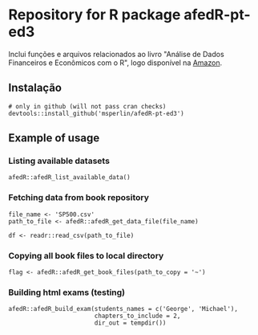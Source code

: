 # Repository for R package afedR-pt-ed3

Inclui funções e arquivos relacionados ao livro "Análise de Dados Financeiros e Econômicos com o R", logo disponível na [Amazon](PLACEHOLDER).

## Instalação

```
# only in github (will not pass cran checks)
devtools::install_github('msperlin/afedR-pt-ed3')
```

## Example of usage

### Listing available datasets

```
afedR::afedR_list_available_data()
```

### Fetching data from book repository

```
file_name <- 'SP500.csv'
path_to_file <- afedR::afedR_get_data_file(file_name)

df <- readr::read_csv(path_to_file)
```

### Copying all book files to local directory

```
flag <- afedR::afedR_get_book_files(path_to_copy = '~')
```

### Building html exams (testing)

```
afedR::afedR_build_exam(students_names = c('George', 'Michael'), 
                        chapters_to_include = 2,
                        dir_out = tempdir())
```
